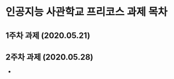 # 인공지능 사관학교 프리코스 과제 목차

## 1주차 과제 (2020.05.21)

## 2주차 과제 (2020.05.28)
- [2주차]:(https://nbviewer.jupyter.org/github/cheon-hee-gook/CheeeG/blob/master/2%E1%84%8C%E1%85%AE%E1%84%8E%E1%85%A1%E1%84%80%E1%85%AA%E1%84%8C%E1%85%A6.ipynb)
